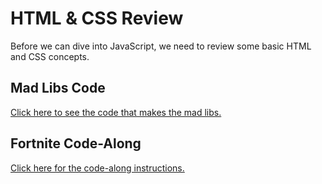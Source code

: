 # HTML & CSS Review
Before we can dive into JavaScript, we need to review some basic HTML and CSS concepts.

## Mad Libs Code
[Click here to see the code that makes the mad libs.](https://vscodeedu.com/1XVBmPLkiT8K7ZL0BYOL)

## Fortnite Code-Along
[Click here for the code-along instructions.](HtmlCssReviewCodeAlong.md)
